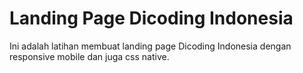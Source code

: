 # Landing Page Dicoding Indonesia

Ini adalah latihan membuat landing page Dicoding Indonesia dengan responsive mobile dan juga css native.
